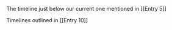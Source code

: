 The timeline just below our current one mentioned in [[Entry 5]]

Timelines outlined in [[Entry 10]]